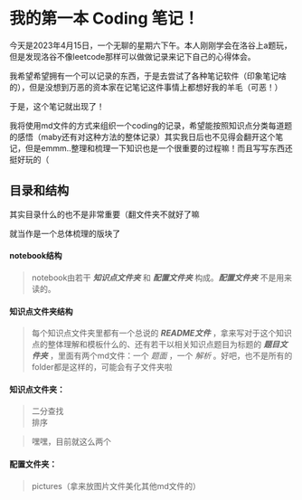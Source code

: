 # 我的第一本 Coding 笔记！

今天是2023年4月15日，一个无聊的星期六下午。本人刚刚学会在洛谷上a题玩，但是发现洛谷不像leetcode那样可以做做记录来记下自己的心得体会。

我希望希望拥有一个可以记录的东西，于是去尝试了各种笔记软件（印象笔记啥的），但是没想到万恶的资本家在记笔记这件事情上都想好我的羊毛（可恶！）

于是，这个笔记就出现了！

我将使用md文件的方式来组织一个coding的记录，希望能按照知识点分类每道题的感悟（maby还有对这种方法的整体记录）其实我日后也不见得会翻开这个笔记，但是emmm..整理和梳理一下知识也是一个很重要的过程嘛！而且写写东西还挺好玩的（

## 目录和结构
其实目录什么的也不是非常重要（翻文件夹不就好了嘛

就当作是一个总体梳理的版块了

#### notebook结构
>notebook由若干 ***知识点文件夹*** 和 ***配置文件夹*** 构成。***配置文件夹*** 不是用来读的。

#### 知识点文件夹结构
>每个知识点文件夹里都有一个总说的 ***README文件*** ，拿来写对于这个知识点的整体理解和模板什么的、还有若干以相关知识点题目为标题的 ***题目文件夹*** ，里面有两个md文件：一个 *题面* ，一个 *解析* 。好吧，也不是所有的folder都是这样的，可能会有子文件夹啦

#### 知识点文件夹：
>二分查找  
>排序

>嘿嘿，目前就这么两个

#### 配置文件夹：
>pictures（拿来放图片文件美化其他md文件的）